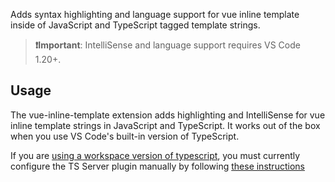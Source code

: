 <!-- [![](https://vsmarketplacebadge.apphb.com/version/bierner.lit-html.svg)](https://marketplace.visualstudio.com/items?itemName=bierner.lit-html) -->

Adds syntax highlighting and language support for vue inline template inside of JavaScript and TypeScript tagged template strings.

> **❗Important**: IntelliSense and language support requires VS Code 1.20+.

## Usage
The vue-inline-template extension adds highlighting and IntelliSense for vue inline template strings in JavaScript and TypeScript. It works out of the box when you use VS Code's built-in version of TypeScript.

If you are [using a workspace version of typescript](https://code.visualstudio.com/Docs/languages/typescript#_using-newer-typescript-versions), you must currently configure the TS Server plugin manually by following [these instructions](https://github.com/Microsoft/typescript-lit-html-plugin#usage)
